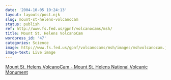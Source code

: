 ```yaml
---
date: '2004-10-05 10:24:13'
layout: layouts/post.njk
slug: mount-st-helens-volcanocam
status: publish
ref: http://www.fs.fed.us/gpnf/volcanocams/msh/
title: Mount St. Helens VolcanoCam
wordpress_id: '47'
categories: Science
image: http://www.fs.fed.us/gpnf/volcanocams/msh/images/mshvolcanocam.jpg
image-text: Live image
---
```


[Mount St. Helens VolcanoCam - Mount St. Helens National Volcanic Monument](http://www.fs.fed.us/gpnf/volcanocams/msh/)


